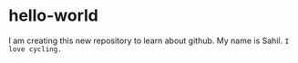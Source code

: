 # hello-world
I am creating this new repository to learn about github.
My name is Sahil.
`I love cycling.`
